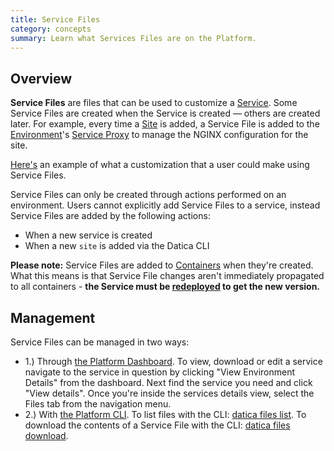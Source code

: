 ```yaml
---
title: Service Files
category: concepts
summary: Learn what Services Files are on the Platform.
---
```

## Overview
**Service Files** are files that can be used to customize a [Service](/compliant-cloud/articles/concepts/services/). Some Service Files are created when the Service is created — others are created later. For example, every time a [Site](/compliant-cloud/articles/concepts/sites/) is added, a Service File is added to the [Environment](/compliant-cloud/articles/concepts/environments/)'s [Service Proxy](/compliant-cloud/articles/concepts/service-proxy) to manage the NGINX configuration for the site.

[Here's](https://stackoverflow.com/questions/26717013/how-to-edit-nginx-conf-to-increase-file-size-upload) an example of what a customization that a user could make using Service Files.

Service Files can only be created through actions performed on an environment. Users cannot explicitly add Service Files to a service, instead Service Files are added by the following actions:

- When a new service is created
- When a new `site` is added via the Datica CLI

**Please note:** Service Files are added to [Containers](/compliant-cloud/articles/concepts/services/containers) when they're created. What this means is that Service File changes aren't immediately propagated to all containers - **the Service must be [redeployed](/compliant-cloud/articles/concepts/services/#redeploying) to get the new version.**

## Management
Service Files can be managed in two ways:
- 1.) Through [the Platform Dashboard](https://product.datica.com/). To view, download or edit a service navigate to the service in question by clicking "View Environment Details" from the dashboard. Next find the service you need and click "View details". Once you're inside the services details view, select the Files tab from the navigation menu.
- 2.) With [the Platform CLI](/compliant-cloud/articles/cli-platform). To list files with the CLI: [datica files list](/compliant-cloud/cli-reference/#files-list). To download the contents of a Service File with the CLI: [datica files download](/compliant-cloud/cli-reference/#files-download).
